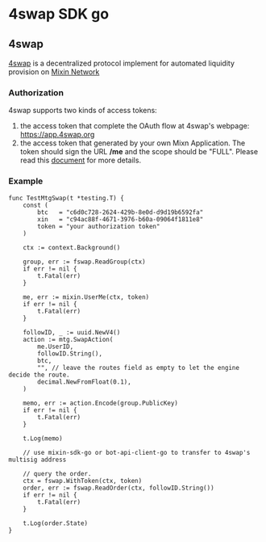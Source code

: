 # 4swap SDK go

## 4swap

[4swap](https://4swap.org) is a decentralized protocol implement for automated liquidity provision on [Mixin Network](https://mixin.one)

### Authorization

4swap supports two kinds of access tokens:

1. the access token that complete the OAuth flow at 4swap's webpage: https://app.4swap.org
2. the access token that generated by your own Mixn Application. The token should sign the URL **/me** and the scope should be "FULL". Please read this [document](https://developers.mixin.one/docs/dapp/guide/generate-jwt-token) for more details.

### Example

```golang
func TestMtgSwap(t *testing.T) {
    const (
        btc   = "c6d0c728-2624-429b-8e0d-d9d19b6592fa"
        xin   = "c94ac88f-4671-3976-b60a-09064f1811e8"
        token = "your authorization token"
    )
    
    ctx := context.Background()
    
    group, err := fswap.ReadGroup(ctx)
    if err != nil {
        t.Fatal(err)
    }
    
    me, err := mixin.UserMe(ctx, token)
    if err != nil {
        t.Fatal(err)
    }
    
    followID, _ := uuid.NewV4()
    action := mtg.SwapAction(
        me.UserID,
        followID.String(),
        btc,
        "", // leave the routes field as empty to let the engine decide the route. 
        decimal.NewFromFloat(0.1),
    )
    
    memo, err := action.Encode(group.PublicKey)
    if err != nil {
        t.Fatal(err)
    }
    
    t.Log(memo)
    
    // use mixin-sdk-go or bot-api-client-go to transfer to 4swap's multisig address
    
    // query the order.
    ctx = fswap.WithToken(ctx, token)
    order, err := fswap.ReadOrder(ctx, followID.String())
    if err != nil {
        t.Fatal(err)
    }
    
    t.Log(order.State)
}
```
